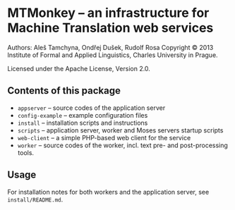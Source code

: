 
MTMonkey – an infrastructure for Machine Translation web services
=================================================================

Authors: Aleš Tamchyna, Ondřej Dušek, Rudolf Rosa
Copyright © 2013 Institute of Formal and Applied Linguistics,
   Charles University in Prague.

Licensed under the Apache License, Version 2.0.


Contents of this package
------------------------

* `appserver` – source codes of the application server
* `config-example` – example configuration files
* `install` – installation scripts and instructions
* `scripts` – application server, worker and Moses servers startup scripts
* `web-client` – a simple PHP-based web client for the service
* `worker` – source codes of the worker, incl. text pre- and post-processing
             tools.

Usage
-----

For installation notes for both workers and the application
server, see `install/README.md`.


